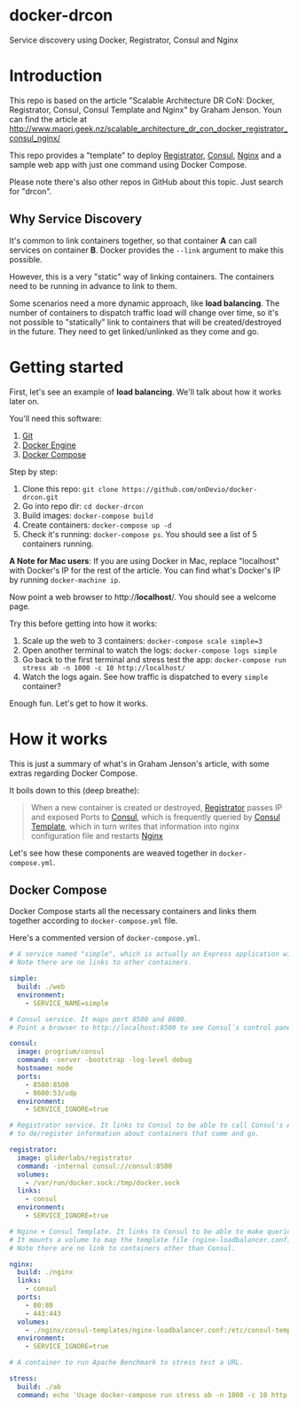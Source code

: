 # docker-drcon

Service discovery using Docker, Registrator, Consul and Nginx

# Introduction

This repo is based on the article "Scalable Architecture DR CoN: Docker, Registrator, Consul, Consul Template and Nginx" by Graham Jenson. Youn can find the article at http://www.maori.geek.nz/scalable_architecture_dr_con_docker_registrator_consul_nginx/

This repo provides a "template" to deploy [Registrator](https://github.com/gliderlabs/registrator), [Consul](https://www.consul.io/), [Nginx](http://nginx.org/) and a sample web app with just one command using Docker Compose.

Please note there's also other repos in GitHub about this topic. Just search for "drcon".

## Why Service Discovery

It's common to link containers together, so that container **A** can call services on container **B**.
Docker provides the `--link` argument to make this possible.

However, this is a very "static" way of linking containers. 
The containers need to be running in advance to link to them.

Some scenarios need a more dynamic approach, like **load balancing**.
The number of containers to dispatch traffic load will change over time, so it's not possible to "statically" link to containers that will be created/destroyed in the future. 
They need to get linked/unlinked as they come and go.

# Getting started

First, let's see an example of **load balancing**. We'll talk about how it works later on.

You'll need this software:

1. [Git](https://git-scm.com/)
2. [Docker Engine](https://www.docker.com/products/docker-engine)
3. [Docker Compose](https://www.docker.com/products/docker-compose)

Step by step:

1. Clone this repo: `git clone https://github.com/onDevio/docker-drcon.git`
2. Go into repo dir: `cd docker-drcon`
3. Build images: `docker-compose build`
4. Create containers: `docker-compose up -d`
5. Check it's running: `docker-compose ps`. You should see a list of 5 containers running.

**A Note for Mac users**: If you are using Docker in Mac, replace "localhost" with Docker's IP for the rest of the article.
You can find what's Docker's IP by running `docker-machine ip`.

Now point a web browser to http://**localhost**/. You should see a welcome page.

Try this before getting into how it works:

1. Scale up the web to 3 containers: `docker-compose scale simple=3`
2. Open another terminal to watch the logs: `docker-compose logs simple`
3. Go back to the first terminal and stress test the app: `docker-compose run stress ab -n 1000 -c 10 http://localhost/`
4. Watch the logs again. See how traffic is dispatched to every `simple` container?
 
Enough fun. Let's get to how it works.

# How it works

This is just a summary of what's in Graham Jenson's article, with some extras regarding Docker Compose.

It boils down to this (deep breathe):

> When a new container is created or destroyed, [Registrator](https://github.com/gliderlabs/registrator) passes IP and exposed Ports to [Consul](https://www.consul.io/), which is frequently queried by [Consul Template](https://github.com/hashicorp/consul-template), which in turn writes that information into nginx configuration file and restarts [Nginx](http://nginx.org/)

Let's see how these components are weaved together in `docker-compose.yml`.

## Docker Compose

Docker Compose starts all the necessary containers and links them together according to `docker-compose.yml` file.

Here's a commented version of `docker-compose.yml`.

```yml
# A service named "simple", which is actually an Express application with a Welcome page.
# Note there are no links to other containers.

simple:
  build: ./web
  environment:
    - SERVICE_NAME=simple

# Consul service. It maps port 8500 and 8600. 
# Point a browser to http://localhost:8500 to see Consul`s control panel.  

consul:
  image: progrium/consul
  command: -server -bootstrap -log-level debug
  hostname: node
  ports:
    - 8500:8500
    - 8600:53/udp
  environment:
    - SERVICE_IGNORE=true

# Registrator service. It links to Consul to be able to call Consul's API 
# to de/register information about containers that come and go.

registrator:
  image: gliderlabs/registrator
  command: -internal consul://consul:8500
  volumes:
    - /var/run/docker.sock:/tmp/docker.sock
  links:
    - consul
  environment:
    - SERVICE_IGNORE=true

# Nginx + Consul Template. It links to Consul to be able to make queries to update nginx config file.
# It mounts a volume to map the template file (nginx-loadbalancer.conf) inside the container. 
# Note there are no link to containers other than Consul.

nginx:
  build: ./nginx
  links:
    - consul
  ports:
    - 80:80
    - 443:443
  volumes:
    - ./nginx/consul-templates/nginx-loadbalancer.conf:/etc/consul-templates/nginx.conf
  environment:
    - SERVICE_IGNORE=true

# A container to run Apache Benchmark to stress test a URL.

stress:
  build: ./ab
  command: echo 'Usage docker-compose run stress ab -n 1000 -c 10 http://[DOCKER_IP|localhost]/'
```

